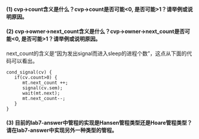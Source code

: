 #### (1) cvp->count含义是什么？cvp->count是否可能<0, 是否可能>1？请举例或说明原因。
#### (2) cvp->owner->next_count含义是什么？cvp->owner->next_count是否可能<0, 是否可能>1？请举例或说明原因。
next_count的含义是“因为发出signal而进入sleep的进程个数”，这点从下面的代码可以看出。
```
cond_signal(cv) {
   if(cv.count>0) {
      mt.next_count ++;
      signal(cv.sem);
      wait(mt.next);
      mt.next_count--;
   }
}
```
#### (3) 目前的lab7-answer中管程的实现是Hansen管程类型还是Hoare管程类型？请在lab7-answer中实现另外一种类型的管程。
